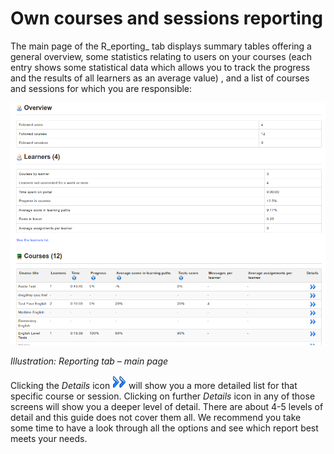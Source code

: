 # Own courses and sessions reporting

The main page of the R_eporting_ tab displays summary tables offering a general overview, some statistics relating to users on your courses \(each entry shows some statistical data which allows you to track the progress and the results of all learners as an average value\) , and a list of courses and sessions for which you are responsible:

![](../../.gitbook/assets/images254.png)

_Illustration: Reporting tab – main page_

Clicking the _Details_ icon ![](../../.gitbook/assets/graphics365.gif) will show you a more detailed list for that specific course or session. Clicking on further _Details_ icon in any of those screens will show you a deeper level of detail. There are about 4-5 levels of detail and this guide does not cover them all. We recommend you take some time to have a look through all the options and see which report best meets your needs.

